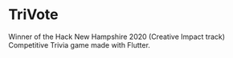 # TriVote
Winner of the Hack New Hampshire 2020 (Creative Impact track)
Competitive Trivia game made with Flutter.



